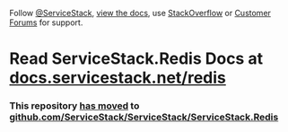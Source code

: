 Follow [@ServiceStack](https://twitter.com/servicestack), [view the docs](https://docs.servicestack.net), use [StackOverflow](https://stackoverflow.com/questions/ask?tags=servicestack,servicestack.redis) or [Customer Forums](https://forums.servicestack.net/) for support.

# Read ServiceStack.Redis Docs at [docs.servicestack.net/redis](https://docs.servicestack.net/redis/)

### This repository [has moved](https://docs.servicestack.net/mono-repo) to [github.com/ServiceStack/ServiceStack/ServiceStack.Redis](https://github.com/ServiceStack/ServiceStack/tree/main/ServiceStack.Redis)

